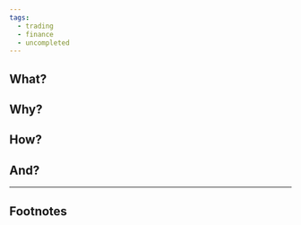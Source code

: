 ```yaml
---
tags:
  - trading
  - finance
  - uncompleted
---
```


## What?


## Why?


## How?


## And?





---

## Footnotes

